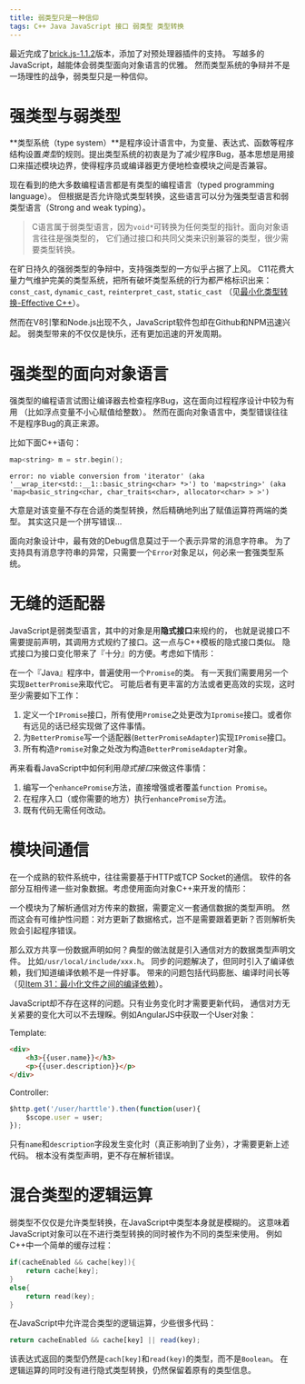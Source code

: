 ```yaml
---
title: 弱类型只是一种信仰
tags: C++ Java JavaScript 接口 弱类型 类型转换
---
```


最近完成了[brick.js-1.1.2][brk]版本，添加了对预处理器插件的支持。
写越多的JavaScript，越能体会弱类型面向对象语言的优雅。
然而类型系统的争辩并不是一场理性的战争，弱类型只是一种信仰。

# 强类型与弱类型

**类型系统（type system）**是程序设计语言中，为变量、表达式、函数等程序结构设置*类型*的规则。提出类型系统的初衷是为了减少程序Bug，基本思想是用接口来描述模块边界，使得程序员或编译器更方便地检查模块之间是否兼容。

现在看到的绝大多数编程语言都是有类型的编程语言（typed programming language）。
但根据是否允许隐式类型转换，这些语言可以分为强类型语言和弱类型语言（Strong and weak typing）。

> C语言属于弱类型语言，因为`void*`可转换为任何类型的指针。面向对象语言往往是强类型的，
> 它们通过接口和共同父类来识别兼容的类型，很少需要类型转换。

在旷日持久的强弱类型的争辩中，支持强类型的一方似乎占据了上风。
C11花费大量力气维护完美的类型系统，把所有破坏类型系统的行为都严格标识出来：
`const_cast`, `dynamic_cast`, `reinterpret_cast`, `static_cast`
（见[最小化类型转换-Effective C++][min-cast]）。

然而在V8引擎和Node.js出现不久，JavaScript软件包却在Github和NPM迅速兴起。
弱类型带来的不仅仅是快乐，还有更加迅速的开发周期。

<!--more-->

# 强类型的面向对象语言

强类型的编程语言试图让编译器去检查程序Bug，这在面向过程程序设计中较为有用
（比如浮点变量不小心赋值给整数）。
然而在面向对象语言中，类型错误往往不是程序Bug的真正来源。

比如下面C++语句：

```cpp
map<string> m = str.begin();
```

```
error: no viable conversion from 'iterator' (aka '__wrap_iter<std::__1::basic_string<char> *>') to 'map<string>' (aka 'map<basic_string<char, char_traits<char>, allocator<char> > >')
```

大意是对该变量不存在合适的类型转换，然后精确地列出了赋值运算符两端的类型。
其实这只是一个拼写错误...

面向对象设计中，最有效的Debug信息莫过于一个表示异常的消息字符串。
为了支持具有消息字符串的异常，只需要一个`Error`对象足以，何必来一套强类型系统。

# 无缝的适配器

JavaScript是弱类型语言，其中的对象是用**隐式接口**来规约的，
也就是说接口不需要提前声明，其调用方式规约了接口。这一点与C++模板的隐式接口类似。
隐式接口为接口变化带来了『十分』的方便。考虑如下情形：

在一个『Java』程序中，普遍使用一个`Promise`的类。
有一天我们需要用另一个实现`BetterPromise`来取代它。
可能后者有更丰富的方法或者更高效的实现，这时至少需要如下工作：

1. 定义一个`IPromise`接口，所有使用`Promise`之处更改为`Ipromise`接口。或者你有远见的话已经实现做了这件事情。
2. 为`BetterPromise`写一个适配器(`BetterPromiseAdapter`)实现`IPromise`接口。
3. 所有构造`Promise`对象之处改为构造`BetterPromiseAdapter`对象。

再来看看JavaScript中如何利用*隐式接口*来做这件事情：

1. 编写一个`enhancePromise`方法，直接增强或者覆盖`function Promise`。
2. 在程序入口（或你需要的地方）执行`enhancePromise`方法。
3. 既有代码无需任何改动。

# 模块间通信

在一个成熟的软件系统中，往往需要基于HTTP或TCP Socket的通信。
软件的各部分互相传递一些对象数据。考虑使用面向对象C++来开发的情形：

一个模块为了解析通信对方传来的数据，需要定义一套通信数据的类型声明。
然而这会有可维护性问题：对方更新了数据格式，岂不是需要跟着更新？否则解析失败会引起程序错误。

那么双方共享一份数据声明如何？典型的做法就是引入通信对方的数据类型声明文件。
比如`/usr/local/include/xxx.h`。
同步的问题解决了，但同时引入了编译依赖，我们知道编译依赖不是一件好事。
带来的问题包括代码膨胀、编译时间长等（见[Item 31：最小化文件之间的编译依赖][compile-dep]）。

JavaScript却不存在这样的问题。只有业务变化时才需要更新代码，
通信对方无关紧要的变化大可以不去理睬。例如AngularJS中获取一个User对象：

Template:

```html
<div>
    <h3>{{user.name}}</h3>
    <p>{{user.description}}</p>
</div>
```

Controller:

```javascript
$http.get('/user/harttle').then(function(user){
    $scope.user = user;
});
```

只有`name`和`description`字段发生变化时（真正影响到了业务），才需要更新上述代码。
根本没有类型声明，更不存在解析错误。

# 混合类型的逻辑运算

弱类型不仅仅是允许类型转换，在JavaScript中类型本身就是模糊的。
这意味着JavaScript对象可以在不进行类型转换的同时被作为不同的类型来使用。
例如C++中一个简单的缓存过程：

```cpp
if(cacheEnabled && cache[key]){
    return cache[key];
}
else{
    return read(key);
}
```

在JavaScript中允许混合类型的逻辑运算，少些很多代码：

```javascript
return cacheEnabled && cache[key] || read(key);
```

该表达式返回的类型仍然是`cach[key]`和`read(key)`的类型，而不是`Boolean`。
在逻辑运算的同时没有进行隐式类型转换，仍然保留着原有的类型信息。

[brk]: https://github.com/brick-js/brick.js
[type-sys]: https://en.wikipedia.org/wiki/Type_system
[min-cast]: /2015/08/25/effective-cpp-27.html
[compile-dep]: /2015/08/29/effective-cpp-31.html
